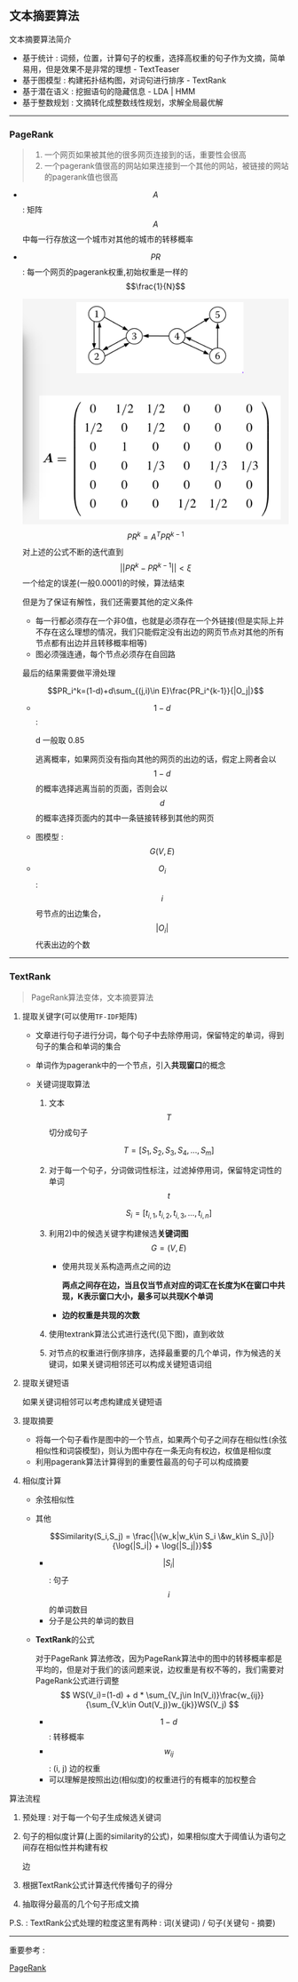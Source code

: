 ## 文本摘要算法

文本摘要算法简介

* 基于统计 : 词频，位置，计算句子的权重，选择高权重的句子作为文摘，简单易用，但是效果不是非常的理想 - TextTeaser
* 基于图模型 : 构建拓扑结构图，对词句进行排序 - TextRank
* 基于潜在语义 : 挖掘语句的隐藏信息 - LDA | HMM
* 基于整数规划 : 文摘转化成整数线性规划，求解全局最优解

---

### PageRank

>1. 一个网页如果被其他的很多网页连接到的话，重要性会很高
>2. 一个pagerank值很高的网站如果连接到一个其他的网站，被链接的网站的pagerank值也很高

* $$A$$ : 矩阵 $$A$$ 中每一行存放这一个城市对其他的城市的转移概率

* $$PR$$ : 每一个网页的pagerank权重,初始权重是一样的   $$\frac{1}{N}$$

  ![](./PR.png)
  $$
  PR^k = A^{T}PR^{k-1}
  $$
  对上述的公式不断的迭代直到　$$||PR^{k}-PR^{k-1}||<\xi$$  一个给定的误差(一般0.0001)的时候，算法结束

  但是为了保证有解性，我们还需要其他的定义条件

  * 每一行都必须存在一个非0值，也就是必须存在一个外链接(但是实际上并不存在这么理想的情况，我们只能假定没有出边的网页节点对其他的所有节点都有出边并且转移概率相等)
  * 图必须强连通，每个节点必须存在自回路

  最后的结果需要做平滑处理

  $$PR_i^k=(1-d)+d\sum_{(j,i)\in E}\frac{PR_i^{k-1}}{|O_j|}$$

  * $$1-d$$ : 

    d 一般取 0.85

    逃离概率，如果网页没有指向其他的网页的出边的话，假定上网者会以 $$1-d$$ 的概率选择逃离当前的页面，否则会以 $$d$$ 的概率选择页面内的其中一条链接转移到其他的网页

  * 图模型 : $$G(V, E)$$

  * $$O_i$$ : $$i$$ 号节点的出边集合，$$|O_i|$$ 代表出边的个数

---

### TextRank

>PageRank算法变体，文本摘要算法

1. 提取关键字(可以使用`TF-IDF`矩阵)

   - 文章进行句子进行分词，每个句子中去除停用词，保留特定的单词，得到句子的集合和单词的集合

   - 单词作为pagerank中的一个节点，引入**共现窗口**的概念

   - 关键词提取算法

     1. 文本 $$T$$ 切分成句子 

        $$T = [S_1,S_2,S_3,S_4,...,S_m]$$

     2. 对于每一个句子，分词做词性标注，过滤掉停用词，保留特定词性的单词 $$t$$

        $$S_i=[t_{i,1},t_{i,2},t_{i,3},...,t_{i,n}]$$

     3. 利用2)中的候选关键字构建候选**关键词图** $$G=(V,E)$$

        * 使用共现关系构造两点之间的边

          **两点之间存在边，当且仅当节点对应的词汇在长度为K在窗口中共现，K表示窗口大小，最多可以共现K个单词**

        * **边的权重是共现的次数**

     4. 使用textrank算法公式进行迭代(见下图)，直到收敛

     5. 对节点的权重进行倒序排序，选择最重要的几个单词，作为候选的关键词，如果关键词相邻还可以构成关键短语词组

2. 提取关键短语

   如果关键词相邻可以考虑构建成关键短语

3. 提取摘要

   * 将每一个句子看作是图中的一个节点，如果两个句子之间存在相似性(余弦相似性和词袋模型)，则认为图中存在一条无向有权边，权值是相似度
   * 利用pagerank算法计算得到的重要性最高的句子可以构成摘要

4. 相似度计算

   * 余弦相似性

   * 其他

     $$Similarity(S_i,S_j) = \frac{|\{w_k|w_k\in S_i \&w_k\in S_j\}|}{\log{|S_i|} + \log{|S_j|}}$$

     * $$|S_i|$$ : 句子 $$i$$ 的单词数目
     * 分子是公共的单词的数目

   * **TextRank**的公式

     对于PageRank 算法修改，因为PageRank算法中的图中的转移概率都是平均的，但是对于我们的该问题来说，边权重是有权不等的，我们需要对PageRank公式进行调整
     $$
     WS(V_i)=(1-d) + d * \sum_{V_j\in In(V_i)}\frac{w_{ij}}{\sum_{V_k\in Out(V_j)}w_{jk}}WS(V_j)
     $$

     * $$1-d$$ : 转移概率
     * $$w_{ij}$$ : (i, j) 边的权重
     * 可以理解是按照出边(相似度)的权重进行的有概率的加权整合

算法流程

1. 预处理 : 对于每一个句子生成候选关键词

2. 句子的相似度计算(上面的similarity的公式)，如果相似度大于阈值认为语句之间存在相似性并构建有权

   边

3. 根据TextRank公式计算迭代传播句子的得分

4. 抽取得分最高的几个句子形成文摘

P.S. : TextRank公式处理的粒度这里有两种 : 词(关键词) / 句子(关键句 - 摘要)

---

重要参考 : 

[PageRank](http://blog.sohu.com/s/MTAzMjM1NDY0/239636012.html)

